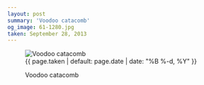 ```yaml
---
layout: post
summary: 'Voodoo catacomb'
og_image: 61-1280.jpg
taken: September 28, 2013
---
```


<figure class="post" data-src="{{ site.assets_url }}/{{ page.og_image }}">
<img alt="Voodoo catacomb" sizes="(min-width: 700px) 50vw, calc(100vw - 2rem)" src="{{ site.assets_url }}/61-640.jpg" srcset="{{ site.assets_url }}/61-1280.jpg 1280w, {{ site.assets_url }}/61-960.jpg 960w, {{ site.assets_url }}/61-640.jpg 640w, {{ site.assets_url }}/61-320.jpg 320w"/>
<figcaption>
<time>{{ page.taken | default: page.date | date: "%B %-d, %Y" }}</time>
<p>Voodoo catacomb</p>
</figcaption>
</figure>
